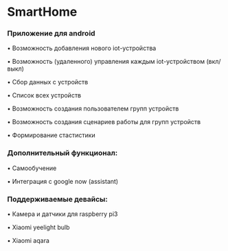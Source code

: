 # SmartHome

### Приложение для android

•	Возможность добавления нового iot-устройства

•	Возможность (удаленного) управления каждым iot-устройством (вкл/выкл)

•	Сбор данных с устройств

•	Список всех устройств

•	Возможность создания пользователем групп устройств

•	Возможность создания сценариев работы для групп устройств

•	Формирование стастистики


### Дополнительный функционал:

•	Самообучение

•	Интеграция с google now (assistant)



### Поддерживаемые девайсы:

•	Камера и датчики для raspberry pi3

•	Xiaomi yeelight bulb


•	Xiaomi aqara
